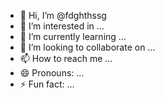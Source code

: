 - 👋 Hi, I’m @fdghthssg
- 👀 I’m interested in ...
- 🌱 I’m currently learning ...
- 💞️ I’m looking to collaborate on ...
- 📫 How to reach me ...
- 😄 Pronouns: ...
- ⚡ Fun fact: ...

<!---
fdghthssg/fdghthssg is a ✨ special ✨ repository because its `README.md` (this file) appears on your GitHub profile.
You can click the Preview link to take a look at your changes.
--->
